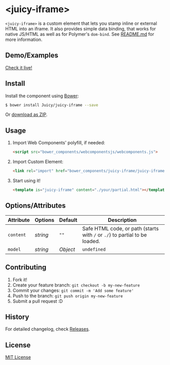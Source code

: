 &lt;juicy-iframe&gt;
==============

`<juicy-iframe>` is a custom element that lets you stamp inline or external HTML into an iframe.
It also provides simple data binding, that works for native JS/HTML as well as for Polymer's `dom-bind`.
See [README.md](https://github.com/Juicy/juicy-iframe">) for more information.

## Demo/Examples

[Check it live!](http://juicy.github.io/juicy-iframe/examples/index.html)

## Install

Install the component using [Bower](http://bower.io/):

```sh
$ bower install Juicy/juicy-iframe --save
```

Or [download as ZIP](https://github.com/Juicy/juicy-iframe/archive/gh-pages.zip).

## Usage

1. Import Web Components' polyfill, if needed:

	```html
	<script src="bower_components/webcomponentsjs/webcomponents.js">
    ```

2. Import Custom Element:

    ```html
    <link rel="import" href="bower_components/juicy-iframe/juicy-iframe.html">
    ```

3. Start using it!

    ```html
    <template is="juicy-iframe" content="./your/partial.html"></template>
    ```

## Options/Attributes

Attribute    | Options           | Default     | Description
---          | ---               | ---         | ---
`content`    | *string*		     | `""`	       | Safe HTML code, or path (starts with `/` or `./`) to partial to be loaded.
`model`      | *string*|*Object* | `undefined` | Data model to attach to stamped iframe.

## Contributing

1. Fork it!
2. Create your feature branch: `git checkout -b my-new-feature`
3. Commit your changes: `git commit -m 'Add some feature'`
4. Push to the branch: `git push origin my-new-feature`
5. Submit a pull request :D

## History

For detailed changelog, check [Releases](https://github.com/Juicy/juicy-iframe/releases).

## License

[MIT License](http://opensource.org/licenses/MIT)
